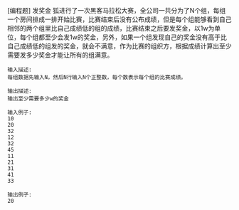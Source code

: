 [编程题] 发奖金
 狐进行了一次黑客马拉松大赛，全公司一共分为了N个组，每组一个房间排成一排开始比赛，比赛结束后没有公布成绩，但是每个组能够看到自己相邻的两个组里比自己成绩低的组的成绩，比赛结束之后要发奖金，以1w为单位，每个组都至少会发1w的奖金，另外，如果一个组发现自己的奖金没有高于比自己成绩低的组发的奖金，就会不满意，作为比赛的组织方，根据成绩计算出至少需要发多少奖金才能让所有的组满意。 

	输入描述:
	每组数据先输入N，然后N行输入N个正整数，每个数表示每个组的比赛成绩。

	输出描述:
	输出至少需要多少w的奖金

	输入例子:
	10
	20 
	32 
	12 
	32 
	45 
	11 
	21 
	31 
	41 
	33

	输出例子:
	20

